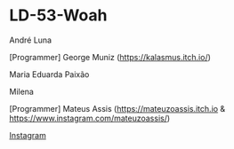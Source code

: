 # LD-53-Woah

André Luna

[Programmer] George Muniz (https://kalasmus.itch.io/)

Maria Eduarda Paixão

Milena

[Programmer] Mateus Assis (https://mateuzoassis.itch.io & https://www.instagram.com/mateuzoassis/)

[Instagram]([(https://www.instagram.com/mateuzoassis/)] "Instagram")
